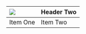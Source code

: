 | ![](test/markdown/test.png) | Header Two     |
| :------------- | :------------- |
| Item One       | Item Two       |
